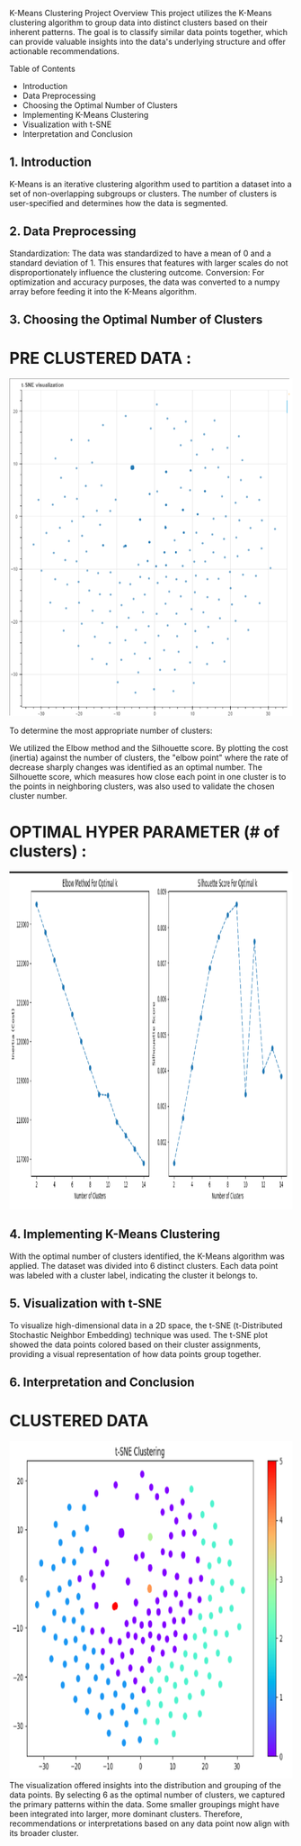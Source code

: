 K-Means Clustering Project
Overview
This project utilizes the K-Means clustering algorithm to group data into distinct clusters based on their inherent patterns. The goal is to classify similar data points together, which can provide valuable insights into the data's underlying structure and offer actionable recommendations.

Table of Contents
- Introduction
- Data Preprocessing
- Choosing the Optimal Number of Clusters
- Implementing K-Means Clustering
- Visualization with t-SNE
- Interpretation and Conclusion

## 1. Introduction
K-Means is an iterative clustering algorithm used to partition a dataset into a set of non-overlapping subgroups or clusters. The number of clusters is user-specified and determines how the data is segmented.

## 2. Data Preprocessing
Standardization: The data was standardized to have a mean of 0 and a standard deviation of 1. This ensures that features with larger scales do not disproportionately influence the clustering outcome.
Conversion: For optimization and accuracy purposes, the data was converted to a numpy array before feeding it into the K-Means algorithm.
## 3. Choosing the Optimal Number of Clusters
# PRE CLUSTERED DATA :
<img src="./pre-cluster.png" width="600" height="600" />

To determine the most appropriate number of clusters:

We utilized the Elbow method and the Silhouette score.
By plotting the cost (inertia) against the number of clusters, the "elbow point" where the rate of decrease sharply changes was identified as an optimal number.
The Silhouette score, which measures how close each point in one cluster is to the points in neighboring clusters, was also used to validate the chosen cluster number.

# OPTIMAL HYPER PARAMETER (# of clusters) :
<img src="./optimal-hyperparams.png" width="1000" height="600" />

## 4. Implementing K-Means Clustering
With the optimal number of clusters identified, the K-Means algorithm was applied.
The dataset was divided into 6 distinct clusters.
Each data point was labeled with a cluster label, indicating the cluster it belongs to.

## 5. Visualization with t-SNE
To visualize high-dimensional data in a 2D space, the t-SNE (t-Distributed Stochastic Neighbor Embedding) technique was used.
The t-SNE plot showed the data points colored based on their cluster assignments, providing a visual representation of how data points group together.

## 6. Interpretation and Conclusion
# CLUSTERED DATA 
<img src="./final-cluster.png" width="600" height="600" />
The visualization offered insights into the distribution and grouping of the data points.
By selecting 6 as the optimal number of clusters, we captured the primary patterns within the data. Some smaller groupings might have been integrated into larger, more dominant clusters. Therefore, recommendations or interpretations based on any data point now align with its broader cluster.



